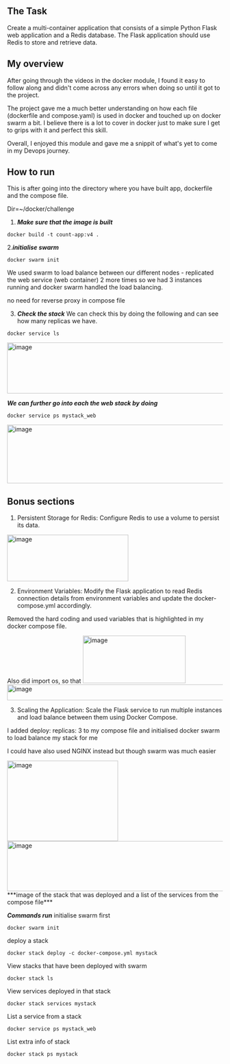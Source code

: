 The Task
---

Create a multi-container application that consists of a simple Python Flask web application and a Redis database. The Flask application should use Redis to store and retrieve data.


My overview
---

After going through the videos in the docker module, I found it easy to follow along and didn't come across any errors when doing so until it got to the project. 

The project gave me a much better understanding on how each file (dockerfile and compose.yaml) is used in docker and touched up on docker swarm a bit. I believe there is a lot to cover in docker just to make sure I get to grips with it and perfect this skill.

Overall, I enjoyed this module and gave me a snippit of what's yet to come in my Devops journey.


How to run
---

This is after going into the directory where you have built app, dockerfile and the compose file.

Dir=~/docker/challenge


1. ***Make sure that the image is built***
```
docker build -t count-app:v4 .
```

2.***initialise swarm***
```
docker swarm init
```
We used swarm to load balance between our different nodes - replicated the web service (web container) 2 more times so we had 3 instances running and docker swarm handled the load balancing.

no need for reverse proxy in compose file

3. ***Check the stack***
We can check this by doing the following and can see how many replicas we have.

```
docker service ls
```
<img width="945" height="119" alt="image" src="https://github.com/user-attachments/assets/3cdd7db8-69d0-46ca-9f80-c71611329c1c" />


***We can further go into each the web stack by doing***
```
docker service ps mystack_web
```
<img width="1331" height="137" alt="image" src="https://github.com/user-attachments/assets/0eb92b9b-84d7-4c54-9980-a37618896a3c" />


Bonus sections 
---

1. Persistent Storage for Redis: Configure Redis to use a volume to persist its data.
<img width="283" height="109" alt="image" src="https://github.com/user-attachments/assets/fa4a1202-ec52-45d3-974c-3ad7a2dc98d0" />

2. Environment Variables: Modify the Flask application to read Redis connection details from environment variables and update the docker-compose.yml accordingly.

Removed the hard coding and used variables that is highlighted in my docker compose file.

Also did import os, so that 
<img width="240" height="111" alt="image" src="https://github.com/user-attachments/assets/68f5cc91-9d3e-487d-9605-559c96d9e2b0" />
<img width="709" height="37" alt="image" src="https://github.com/user-attachments/assets/97110d26-ba87-4d53-a4e8-386609565909" />


3. Scaling the Application: Scale the Flask service to run multiple instances and load balance between them using Docker Compose.

I added deploy: replicas: 3 to my compose file and initialised docker swarm to load balance my stack for me

I could have also used NGINX instead but though swarm was much easier 

<img width="259" height="188" alt="image" src="https://github.com/user-attachments/assets/28c2bc02-3648-4e9f-af41-816c6def94e2" />

<img width="980" height="117" alt="image" src="https://github.com/user-attachments/assets/dd61ce07-a9d7-45aa-8f36-eaade3aa74ee" />
***image of the stack that was deployed and a list of the services from the compose file***

***Commands run***
initialise swarm first
```
docker swarm init
```

deploy a stack 
```
docker stack deploy -c docker-compose.yml mystack
```

View stacks that have been deployed with swarm
```
docker stack ls
```

View services deployed in that stack
```
docker stack services mystack
```

List a service from a stack 
```
docker service ps mystack_web
```

List extra info of stack 
```
docker stack ps mystack
```
